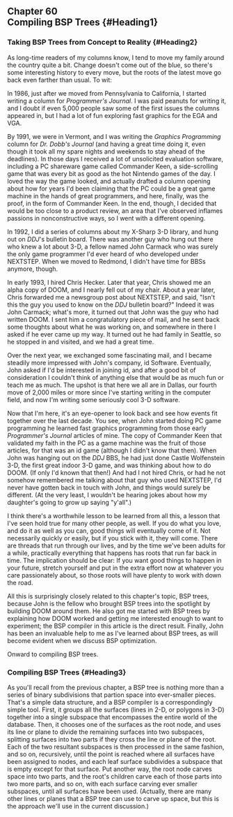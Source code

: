 Chapter 60\
 Compiling BSP Trees {#Heading1}
--------------------

### Taking BSP Trees from Concept to Reality {#Heading2}

As long-time readers of my columns know, I tend to move my family around
the country quite a bit. Change doesn't come out of the blue, so there's
some interesting history to every move, but the roots of the latest move
go back even farther than usual. To wit:

In 1986, just after we moved from Pennsylvania to California, I started
writing a column for *Programmer's Journal*. I was paid peanuts for
writing it, and I doubt if even 5,000 people saw some of the first
issues the columns appeared in, but I had a lot of fun exploring fast
graphics for the EGA and VGA.

By 1991, we were in Vermont, and I was writing the *Graphics
Programming* column for *Dr. Dobb's Journal* (and having a great time
doing it, even though it took all my spare nights and weekends to stay
ahead of the deadlines). In those days I received a lot of unsolicited
evaluation software, including a PC shareware game called Commander
Keen, a side-scrolling game that was every bit as good as the hot
Nintendo games of the day. I loved the way the game looked, and actually
drafted a column opening about how for years I'd been claiming that the
PC could be a great game machine in the hands of great programmers, and
here, finally, was the proof, in the form of Commander Keen. In the end,
though, I decided that would be too close to a product review, an area
that I've observed inflames passions in nonconstructive ways, so I went
with a different opening.

In 1992, I did a series of columns about my X-Sharp 3-D library, and
hung out on *DDJ*'s bulletin board. There was another guy who hung out
there who knew a lot about 3-D, a fellow named John Carmack who was
surely the only game programmer I'd ever heard of who developed under
NEXTSTEP. When we moved to Redmond, I didn't have time for BBSs anymore,
though.

In early 1993, I hired Chris Hecker. Later that year, Chris showed me an
alpha copy of DOOM, and I nearly fell out of my chair. About a year
later, Chris forwarded me a newsgroup post about NEXTSTEP, and said,
"Isn't this the guy you used to know on the *DDJ* bulletin board?"
Indeed it was John Carmack; what's more, it turned out that John was the
guy who had written DOOM. I sent him a congratulatory piece of mail, and
he sent back some thoughts about what he was working on, and somewhere
in there I asked if he ever came up my way. It turned out he had family
in Seattle, so he stopped in and visited, and we had a great time.

Over the next year, we exchanged some fascinating mail, and I became
steadily more impressed with John's company, id Software. Eventually,
John asked if I'd be interested in joining id, and after a good bit of
consideration I couldn't think of anything else that would be as much
fun or teach me as much. The upshot is that here we all are in Dallas,
our fourth move of 2,000 miles or more since I've starting writing in
the computer field, and now I'm writing some seriously cool 3-D
software.

Now that I'm here, it's an eye-opener to look back and see how events
fit together over the last decade. You see, when John started doing PC
game programming he learned fast graphics programming from those early
*Programmer's Journal* articles of mine. The copy of Commander Keen that
validated my faith in the PC as a game machine was the fruit of those
articles, for that was an id game (although I didn't know that then).
When John was hanging out on the *DDJ* BBS, he had just done Castle
Wolfenstein 3-D, the first great indoor 3-D game, and was thinking about
how to do DOOM. (If only I'd known that then!) And had I not hired
Chris, or had he not somehow remembered me talking about that guy who
used NEXTSTEP, I'd never have gotten back in touch with John, and things
would surely be different. (At the very least, I wouldn't be hearing
jokes about how my daughter's going to grow up saying "y'all".)

I think there's a worthwhile lesson to be learned from all this, a
lesson that I've seen hold true for many other people, as well. If you
do what you love, and do it as well as you can, good things will
eventually come of it. Not necessarily quickly or easily, but if you
stick with it, they will come. There are threads that run through our
lives, and by the time we've been adults for a while, practically
everything that happens has roots that run far back in time. The
implication should be clear: If you want good things to happen in your
future, stretch yourself and put in the extra effort now at whatever you
care passionately about, so those roots will have plenty to work with
down the road.

All this is surprisingly closely related to this chapter's topic, BSP
trees, because John is the fellow who brought BSP trees into the
spotlight by building DOOM around them. He also got me started with BSP
trees by explaining how DOOM worked and getting me interested enough to
want to experiment; the BSP compiler in this article is the direct
result. Finally, John has been an invaluable help to me as I've learned
about BSP trees, as will become evident when we discuss BSP
optimization.

Onward to compiling BSP trees.

### Compiling BSP Trees {#Heading3}

As you'll recall from the previous chapter, a BSP tree is nothing more
than a series of binary subdivisions that partion space into
ever-smaller pieces. That's a simple data structure, and a BSP compiler
is a correspondingly simple tool. First, it groups all the surfaces
(lines in 2-D, or polygons in 3-D) together into a single subspace that
encompasses the entire world of the database. Then, it chooses one of
the surfaces as the root node, and uses its line or plane to divide the
remaining surfaces into two subspaces, splitting surfaces into two parts
if they cross the line or plane of the root. Each of the two resultant
subspaces is then processed in the same fashion, and so on, recursively,
until the point is reached where all surfaces have been assigned to
nodes, and each leaf surface subdivides a subspace that is empty except
for that surface. Put another way, the root node carves space into two
parts, and the root's children carve each of those parts into two more
parts, and so on, with each surface carving ever smaller subspaces,
until all surfaces have been used. (Actually, there are many other lines
or planes that a BSP tree can use to carve up space, but this is the
approach we'll use in the current discussion.)
